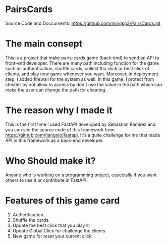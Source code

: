 # PairsCards
Source Code and Doccuments: https://github.com/mingkp3/PairsCards.git
# The main consept
This is a project that make pairs-cards game (back-end) to send an API to front-end developer.
There are many path including function for the game such as authenfication, shuffle cards, collect tha click or best click of clients, and play new game whenever you want. Moreover, in deployment step, I added firewall for the system as well. In this game, I protect from cheater by not allow to access by don't use the value in the path which can make the user can change the path for cheating.
# The reason why I made it
This is the first time I used FastAPI developed by Sebastián Ramírez and you can see the source code of this framework from https://github.com/tiangolo/fastapi.
It's a quite challenge for me that made API in this framework as a back-end developer.
# Who Should make it?
Anyone who is working on a programming project, especially if you want others to use it or contribute in FastAPI.
# Features of this game card
1. Authenfication.
2. Shuffle the cards.
3. Update the best click that you play it.
4. Update Global Click for challenge the clients.
5. New game for reset your current click.
